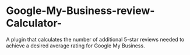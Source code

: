 # Google-My-Business-review-Calculator-
A plugin that calculates the number of additional 5-star reviews needed to achieve a desired average rating for Google My Business.
